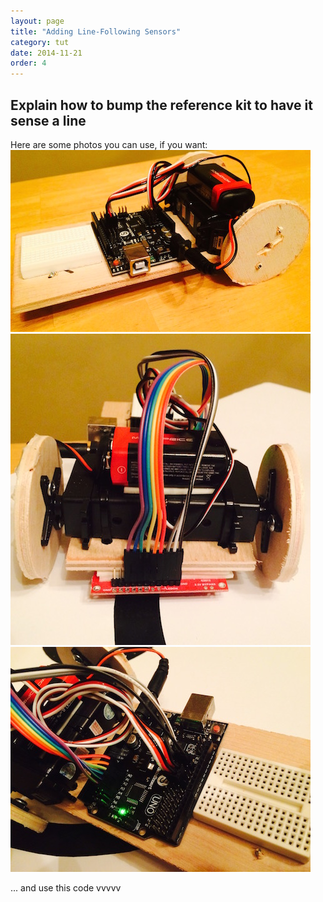 ```yaml
---
layout: page
title: "Adding Line-Following Sensors"
category: tut
date: 2014-11-21
order: 4
---
```


## Explain how to bump the reference kit to have it sense a line

Here are some photos you can use, if you want:
![Complete Bot](/assets/nodebot-assemble/nodebot-complete.jpg)
![Line follower front view](/assets/nodebot-assemble/line-follower-front.jpg)
![Line follower wiring view](/assets/nodebot-assemble/line-follower-wiring.jpg)

... and use this code vvvvv

<script src="http://gist-it.appspot.com/github/BrianGenisio/codemash-nodebots-docs/blob/master/examples/base-line-follower.js"></script>